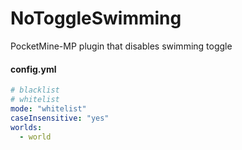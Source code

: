 # NoToggleSwimming
PocketMine-MP plugin that disables swimming toggle

#### config.yml
```yml
# blacklist
# whitelist
mode: "whitelist"
caseInsensitive: "yes"
worlds:
  - world
```
